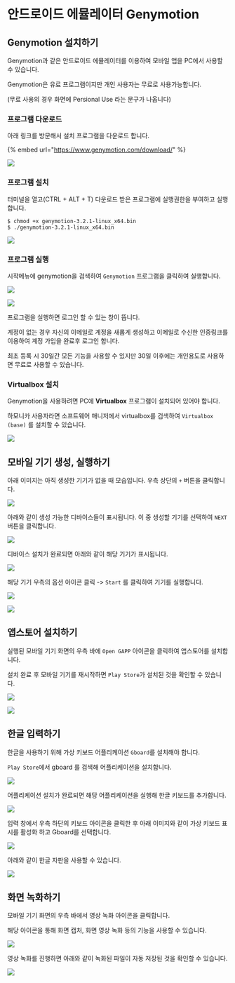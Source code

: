 # 안드로이드 에뮬레이터 Genymotion

## Genymotion 설치하기

Genymotion과 같은 안드로이드 에뮬레이터를 이용하여 모바일 앱을 PC에서 사용할 수 있습니다.

Genymotion은 유료 프로그램이지만 개인 사용자는 무료로 사용가능합니다.

(무료 사용의 경우 화면에 Persional Use 라는 문구가 나옵니다)



### 프로그램 다운로드

아래 링크를 방문해서 설치 프로그램을 다운로드 합니다.

{% embed url="https://www.genymotion.com/download/" %}

![](<../.gitbook/assets/스크린샷, 2021-04-29 19-42-28.png>)

###

### 프로그램 설치

터미널을 열고(CTRL + ALT + T) 다운로드 받은 프로그램에 실행권한을 부여하고 실행합니다.

```
$ chmod +x genymotion-3.2.1-linux_x64.bin
$ ./genymotion-3.2.1-linux_x64.bin
```

![](<../.gitbook/assets/스크린샷, 2021-04-29 19-43-59.png>)

###

### **프로그램 실행**

시작메뉴에 genymotion을 검색하여 `Genymotion` 프로그램을 클릭하여 실행합니다.

![](<../.gitbook/assets/image (410).png>)

![](<../.gitbook/assets/스크린샷, 2021-04-29 19-44-54.png>)

프로그램을 실행하면 로그인 할 수 있는 창이 뜹니다.

계정이 없는 경우 자신의 이메일로 계정을 새롭게 생성하고 이메일로 수신한 인증링크를 이용하여 계정 가입을 완료후 로그인 합니다.

최초 등록 시 30일간 모든 기능을 사용할 수 있지만 30일 이후에는 개인용도로 사용하면 무료로 사용할 수 있습니다.



### **Virtualbox 설치**

Genymotion을 사용하려면 PC에 **Virtualbox** 프로그램이 설치되어 있어야 합니다.

하모니카 사용자라면 소프트웨어 매니저에서 virtualbox를 검색하여 `Virtualbox (base)` 를 설치할 수 있습니다.

![](<../.gitbook/assets/스크린샷, 2021-04-30 18-10-09.png>)



## 모바일 기기 생성, 실행하기

아래 이미지는 아직 생성한 기기가 없을 때 모습입니다. 우측 상단의 `+` 버튼을 클릭합니다.

![](<../.gitbook/assets/스크린샷, 2021-04-29 19-48-18.png>)

아래와 같이 생성 가능한 디바이스들이 표시됩니다. 이 중 생성할 기기를 선택하여 `NEXT` 버튼을 클릭합니다.

![](<../.gitbook/assets/스크린샷, 2021-04-29 19-50-02.png>)

디바이스 설치가 완료되면 아래와 같이 해당 기기가 표시됩니다.&#x20;

![](<../.gitbook/assets/스크린샷, 2021-04-29 19-51-03.png>)

해당 기기 우측의 옵션 아이콘 클릭 -> `Start` 를 클릭하여 기기를 실행합니다.

![](<../.gitbook/assets/스크린샷, 2021-04-29 19-51-22.png>)

![](<../.gitbook/assets/image (406).png>)



## 앱스토어 설치하기

실행된 모바일 기기 화면의 우측 바에 `Open GAPP` 아이콘을 클릭하여 앱스토어를 설치합니다.

설치 완료 후 모바일 기기를 재시작하면 `Play Store`가 설치된 것을 확인할 수 있습니다.

![](<../.gitbook/assets/image (140).png>)

![](<../.gitbook/assets/image (284).png>)



## 한글 입력하기

한글을 사용하기 위해 가상 키보드 어플리케이션 `Gboard`를 설치해야 합니다.

`Play Store`에서 gboard 를 검색해 어플리케이션을 설치합니다.

![](<../.gitbook/assets/image (217).png>)

어플리케이션 설치가 완료되면 해당 어플리케이션을 실행해 한글 키보드를 추가합니다.

![](<../.gitbook/assets/image (361).png>)

입력 창에서 우측 하단의 키보드 아이콘을 클릭한 후 아래 이미지와 같이 가상 키보드 표시를 활성화 하고 Gboard를 선택합니다.

![](<../.gitbook/assets/image (244).png>)

아래와 같이 한글 자판을 사용할 수 있습니다.

![](<../.gitbook/assets/image (363).png>)



## 화면 녹화하기

모바일 기기 화면의 우측 바에서 영상 녹화 아이콘을 클릭합니다.

해당 아이콘을 통해 화면 캡처, 화면 영상 녹화 등의 기능을 사용할 수 있습니다.

![](<../.gitbook/assets/image (130).png>)

영상 녹화를 진행하면 아래와 같이 녹화된 파일이 자동 저장된 것을 확인할 수 있습니다.

![](<../.gitbook/assets/image (348).png>)

